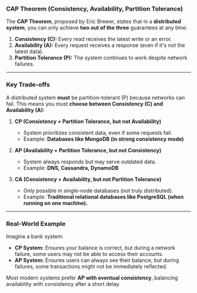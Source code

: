 ### **CAP Theorem (Consistency, Availability, Partition Tolerance)**  
The **CAP Theorem**, proposed by Eric Brewer, states that in a **distributed system**, you can only achieve **two out of the three** guarantees at any time:  

1. **Consistency (C):** Every read receives the latest write or an error.  
2. **Availability (A):** Every request receives a response (even if it's not the latest data).  
3. **Partition Tolerance (P):** The system continues to work despite network failures.  

---

### **Key Trade-offs**  
A distributed system **must** be partition-tolerant (P) because networks can fail. This means you must **choose between Consistency (C) and Availability (A):**  

1. **CP (Consistency + Partition Tolerance, but not Availability)**  
   - System prioritizes consistent data, even if some requests fail.  
   - Example: **Databases like MongoDB (in strong consistency mode)**  

2. **AP (Availability + Partition Tolerance, but not Consistency)**  
   - System always responds but may serve outdated data.  
   - Example: **DNS, Cassandra, DynamoDB**  

3. **CA (Consistency + Availability, but not Partition Tolerance)**  
   - Only possible in single-node databases (not truly distributed).  
   - Example: **Traditional relational databases like PostgreSQL (when running on one machine).**  

---

### **Real-World Example**  
Imagine a bank system:  
- **CP System:** Ensures your balance is correct, but during a network failure, some users may not be able to access their accounts.  
- **AP System:** Ensures users can always see their balance, but during failures, some transactions might not be immediately reflected.  

Most modern systems prefer **AP with eventual consistency**, balancing availability with consistency after a short delay.
